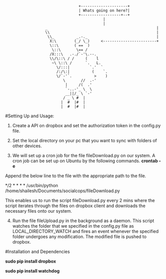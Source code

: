 									 +---------------------+
									 | Whats going on here?|
									 +------------------+--+
											    |
											    |
					  _                                                 |
					  \\                                                |
					   \\_          _.-._                               |
					    X:\        (_/ \_)     <------------------------+
					    \::\       ( ==  )
					     \::\       \== /
					    /X:::\   .-./`-'\.--.
					    \\/\::\ / /     (    l
					     ~\ \::\ /      `.   L.
					       \/:::|         `.'  `
					       /:/\:|          (    `.
					       \/`-'`.          >    )
						      \       //  .-'
						       |     /(  .'
						       `-..-'_ \  \
						       __||/_ \ `-'
						      / _ \ #  |
						     |  #  |#  |
						     |  #  |#  | 

#Setting Up and Usage:

1. Create a API on dropbox and set the authorization token in the config.py file.

2. Set the local directory on your pc that you want to sync with folders of other devices.

3. We will set up a cron job for the file fileDownload.py on our system. A cron job can be set up on Ubuntu by the following commands.
  **crontab -e**
  
  Append the below line to the file with the appropriate path to the file.

  */2 * * * * /usr/bin/python /home/shailesh/Documents/socialcops/fileDownload.py
   
   This enables us to run the script fileDownload.py every 2 mins where the script iterates through the files on dropbox client and downloads the
   necessary files onto our system.

4. Run the file fileUpload.py in the background as a daemon. This script watches the folder that we specified in the config.py file as 
  LOCAL_DIRECTORY_WATCH and fires an event whenever the specified folder undergoes any modification. The modified file is pushed to dropbox.

#Installation and Dependencies

**sudo pip install dropbox**

**sudo pip install watchdog**
